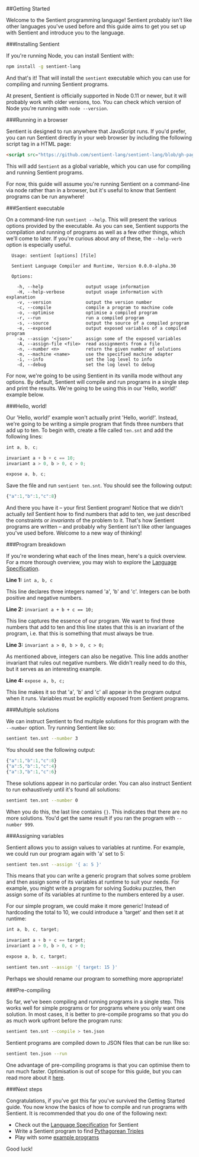 ##Getting Started

Welcome to the Sentient programming language! Sentient probably isn't like other
languages you've used before and this guide aims to get you set up with Sentient
and introduce you to the language.

###Installing Sentient

If you're running Node, you can install Sentient with:

```bash
npm install -g sentient-lang
```

And that's it! That will install the `sentient` executable which you can use for
compiling and running Sentient programs.

At present, Sentient is officially supported in Node 0.11 or newer, but it will
probably work with older versions, too. You can check which version of Node
you're running with `node --version`.

###Running in a browser

Sentient is designed to run anywhere that JavaScript runs. If you'd prefer, you
can run Sentient directly in your web browser by including the following script
tag in a HTML page:

```html
<script src="https://github.com/sentient-lang/sentient-lang/blob/gh-pages/bin/sentient.js"></script>
```

This will add `Sentient` as a global variable, which you can use for compiling
and running Sentient programs.

For now, this guide will assume you're running Sentient on a command-line via
node rather than in a browser, but it's useful to know that Sentient programs
can be run anywhere!

###Sentient executable

On a command-line run `sentient --help`. This will present the various options
provided by the executable. As you can see, Sentient supports the compilation
and running of programs as well as a few other things, which we'll come to
later. If you're curious about any of these, the `--help-verb` option is
especially useful.

```
  Usage: sentient [options] [file]

  Sentient Language Compiler and Runtime, Version 0.0.0-alpha.30

  Options:

    -h, --help                output usage information
    -H, --help-verbose        output usage information with explanation
    -v, --version             output the version number
    -c, --compile             compile a program to machine code
    -o, --optimise            optimise a compiled program
    -r, --run                 run a compiled program
    -s, --source              output the source of a compiled program
    -e, --exposed             output exposed variables of a compiled program
    -a, --assign '<json>'     assign some of the exposed variables
    -A, --assign-file <file>  read assignments from a file
    -n, --number <n>          return the given number of solutions
    -m, --machine <name>      use the specified machine adapter
    -i, --info                set the log level to info
    -d, --debug               set the log level to debug
```

For now, we're going to be using Sentient in its vanilla mode without any
options. By default, Sentient will compile and run programs in a single step and
print the results. We're going to be using this in our 'Hello, world!' example
below.

###Hello, world!

Our 'Hello, world!' example won't actually print 'Hello, world!'. Instead, we're
going to be writing a simple program that finds three numbers that add up to
ten. To begin with, create a file called `ten.snt` and add the following lines:

```javascript
int a, b, c;

invariant a + b + c == 10;
invariant a > 0, b > 0, c > 0;

expose a, b, c;
```

Save the file and run `sentient ten.snt`. You should see the following output:

```javascript
{"a":1,"b":1,"c":8}
```

And there you have it – your first Sentient program! Notice that we didn't
actually *tell* Sentient how to find numbers that add to ten, we just described
the constraints or *invariants* of the problem to it. That's how Sentient
programs are written – and probably why Sentient isn't like other languages
you've used before. Welcome to a new way of thinking!

###Program breakdown

If you're wondering what each of the lines mean, here's a quick overview. For a
more thorough overview, you may wish to explore the
[Language Specification](../specifications/language.md).

**Line 1:** `int a, b, c`

This line declares three integers named 'a', 'b' and 'c'. Integers can be both
positive and negative numbers.

**Line 2:** `invariant a + b + c == 10;`

This line captures the essence of our program. We want to find three numbers
that add to ten and this line states that this is an invariant of the program,
i.e. that this is something that must always be true.

**Line 3:** `invariant a > 0, b > 0, c > 0;`

As mentioned above, integers can also be negative. This line adds another
invariant that rules out negative numbers. We didn't really need to do this, but
it serves as an interesting example.

**Line 4:** `expose a, b, c;`

This line makes it so that 'a', 'b' and 'c' all appear in the program output
when it runs. Variables must be explicitly exposed from Sentient programs.

###Multiple solutions

We can instruct Sentient to find multiple solutions for this program with the
`--number` option. Try running Sentient like so:

```bash
sentient ten.snt --number 3
```

You should see the following output:

```javascript
{"a":1,"b":1,"c":8}
{"a":5,"b":1,"c":4}
{"a":3,"b":1,"c":6}
```

These solutions appear in no particular order. You can also instruct Sentient to
run exhaustively until it's found all solutions:

```bash
sentient ten.snt --number 0
```

When you do this, the last line contains `{}`. This indicates that there are no
more solutions. You'd get the same result if you ran the program with
`--number 999`.

###Assigning variables

Sentient allows you to assign values to variables at runtime. For example, we
could run our program again with 'a' set to 5:

```bash
sentient ten.snt --assign '{ a: 5 }'
```

This means that you can write a generic program that solves some problem and
then assign some of its variables at runtime to suit your needs. For example,
you might write a program for solving Sudoku puzzles, then assign some of its
variables at runtime to the numbers entered by a user.

For our simple program, we could make it more generic! Instead of hardcoding the
total to 10, we could introduce a 'target' and then set it at runtime:

```javascript
int a, b, c, target;

invariant a + b + c == target;
invariant a > 0, b > 0, c > 0;

expose a, b, c, target;
```

```bash
sentient ten.snt --assign '{ target: 15 }'
```

Perhaps we should rename our program to something more appropriate!

###Pre-compiling

So far, we've been compiling and running programs in a single step. This works
well for simple programs or for programs where you only want one solution. In
most cases, it is better to pre-compile programs so that you do as much work
upfront before the program runs:

```bash
sentient ten.snt --compile > ten.json
```

Sentient programs are compiled down to JSON files that can be run like so:

```bash
sentient ten.json --run
```

One advantage of pre-compiling programs is that you can optimise them to run
much faster. Optimisation is out of scope for this guide, but you can read more
about it [here](TODO).

###Next steps

Congratulations, if you've got this far you've survived the Getting Started
guide. You now know the basics of how to compile and run programs with Sentient.
It is recommended that you do one of the following next:

- Check out the [Language Specification](../specifications/language.md) for Sentient
- Write a Sentient program to find [Pythagorean Triples](https://en.wikipedia.org/wiki/Pythagorean_triple)
- Play with some [example programs](TODO)

Good luck!
